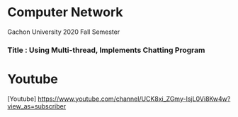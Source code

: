 # Computer Network
Gachon University 2020 Fall Semester


### Title : Using Multi-thread, Implements Chatting Program
  
# Youtube
[Youtube] https://www.youtube.com/channel/UCK8xi_ZGmy-IsjL0Vi8Kw4w?view_as=subscriber
